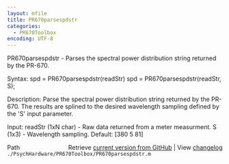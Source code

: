 ```yaml
---
layout: mfile
title: PR670parsespdstr
categories:
  - PR670Toolbox
encoding: UTF-8
---
```


PR670parsespdstr - Parses the  spectral power distribution string returned by the PR-670.

Syntax:
spd = PR670parsespdstr(readStr)
spd = PR670parsespdstr(readStr, S);

Description:
Parse the spectral power distribution string returned by the PR-670.  The
results are splined to the desired wavelength sampling defined by the 'S'
input parameter.

Input:
readStr (1xN char) - Raw data returned from a meter measurment.
S (1x3) - Wavelength sampling.  Default: [380 5 81]


<div class="code_header" style="text-align:right;">
  <span style="float:left;">Path&nbsp;&nbsp;</span> <span class="counter">Retrieve <a href=
  "https://raw.github.com/Psychtoolbox-3/Psychtoolbox-3/beta/./PsychHardware/PR670Toolbox/PR670parsespdstr.m">current version from GitHub</a> | View <a href=
  "https://github.com/Psychtoolbox-3/Psychtoolbox-3/commits/beta/./PsychHardware/PR670Toolbox/PR670parsespdstr.m">changelog</a></span>
</div>
<div class="code">
  <code>./PsychHardware/PR670Toolbox/PR670parsespdstr.m</code>
</div>
